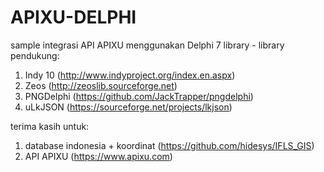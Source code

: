 # APIXU-DELPHI
sample integrasi API APIXU menggunakan Delphi 7
library - library pendukung:
1. Indy 10 (http://www.indyproject.org/index.en.aspx)
2. Zeos (http://zeoslib.sourceforge.net)
3. PNGDelphi (https://github.com/JackTrapper/pngdelphi)
4. uLkJSON (https://sourceforge.net/projects/lkjson)

terima kasih untuk:
1. database indonesia + koordinat (https://github.com/hidesys/IFLS_GIS)
2. API APIXU (https://www.apixu.com)
